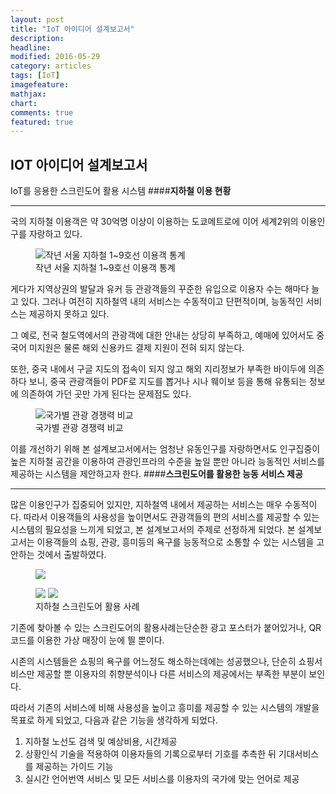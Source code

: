 ```yaml
---
layout: post
title: "IoT 아이디어 설계보고서"
description: 
headline: 
modified: 2016-05-29
category: articles
tags: [IoT]
imagefeature: 
mathjax: 
chart: 
comments: true
featured: true
---
```



IOT 아이디어 설계보고서
----------------


IoT를 응용한 스크린도어 활용 시스템
####**지하철 이용 현황**


----------


국의 지하철 이용객은 약 30억명 이상이 이용하는 도쿄메트로에 이어 세계2위의 이용인구를 자랑하고 있다.
<figure>
	<img src="{{ site.url }}/images/used.jpg" alt="작년 서울 지하철 1~9호선 이용객 통계">
	<figcaption>작년 서울 지하철 1~9호선 이용객 통계</figcaption>
</figure>
게다가 지역상권의 발달과 유커 등 관광객들의 꾸준한 유입으로 이용자 수는 해마다 늘고 있다. 그러나 여전히 지하철역 내의 서비스는 수동적이고 단편적이며, 능동적인 서비스는 제공하지 못하고 있다. 

그 예로, 전국 철도역에서의 관광객에 대한 안내는 상당히 부족하고, 예매에 있어서도 중국어 미지원은 물론 해외 신용카드 결제 지원이 전혀 되지 않는다. 

또한, 중국 내에서 구글 지도의 접속이 되지 않고 해외 지리정보가 부족한 바이두에 의존하다 보니, 중국 관광객들이 PDF로 지도를 뽑거나 시나 웨이보 등을 통해 유통되는 정보에 의존하여 가던 곳만 가게 된다는 문제점도 있다. 

<figure>
	<img src="{{ site.url }}/images/rank1.jpg" alt="국가별 관광 경쟁력 비교">
	<figcaption>국가별 관광 경쟁력 비교</figcaption>
</figure>

이를 개선하기 위해 본 설계보고서에서는 엄청난 유동인구를 자랑하면서도 인구집중이 높은 지하철 공간을 이용하여 관광인프라의 수준을 높일 뿐만 아니라 능동적인 서비스를 제공하는 시스템을 제안하고자 한다.
####**스크린도어를 활용한 능동 서비스 제공**


----------


많은 이용인구가 집중되어 있지만, 지하철역 내에서 제공하는 서비스는 매우 수동적이다.  따라서 이용객들의 사용성을 높이면서도 관광객들의 편의 서비스를 제공할 수 있는 시스템의 필요성을 느끼게 되었고, 본 설계보고서의 주제로 선정하게 되었다. 본 설계보고서는 이용객들의 쇼핑, 관광, 흥미등의 욕구를 능동적으로 소통할 수 있는 시스템을 고안하는 것에서 출발하였다.

<figure>
	<img src="{{ site.url }}/images/poster.jpg">	
</figure>
<figure class="second">
	<a href="{{ site.url }}/images/qr_store1.jpg"><img src="{{ site.url }}/images/qr_store1.jpg"></a>
	<a href="{{ site.url }}/images/qr_store12.jpg"><img src="{{ site.url }}/images/qr_store12.jpg"></a>	
	<figcaption>지하철 스크린도어 활용 사례</figcaption>
</figure>

기존에 찾아볼 수 있는 스크린도어의 활용사례는단순한 광고 포스터가 붙어있거나, QR코드를 이용한 가상 매장이 눈에 띌 뿐이다. 

시존의 시스템들은 쇼핑의 욕구를 어느정도 해소하는데에는 성공했으나, 단순히 쇼핑서비스만 제공할 뿐 이용자의 취향분석이나 다른 서비스의 제공에서는 부족한 부분이 보인다.

따라서 기존의 서비스에 비해 사용성을 높이고 흥미를 제공할 수 있는 시스템의 개발을 목표로 하게 되었고, 다음과 같은 기능을 생각하게 되었다.

 1. 지하철 노선도 검색 및 예상비용, 시간제공
 2. 상황인식 기술을 적용하여 이용자들의 기록으로부터 기호를 추측한 뒤 기대서비스를 제공하는 가이드 기능
 3. 실시간 언어번역 서비스 및 모든 서비스를 이용자의 국가에 맞는 언어로 제공

